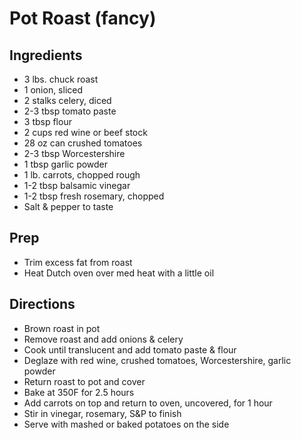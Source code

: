 # Pot Roast (fancy)

## Ingredients

- 3 lbs. chuck roast
- 1 onion, sliced
- 2 stalks celery, diced
- 2-3 tbsp tomato paste
- 3 tbsp flour
- 2 cups red wine or beef stock
- 28 oz can crushed tomatoes
- 2-3 tbsp Worcestershire
- 1 tbsp garlic powder
- 1 lb. carrots, chopped rough
- 1-2 tbsp balsamic vinegar
- 1-2 tbsp fresh rosemary, chopped
- Salt & pepper to taste

## Prep

- Trim excess fat from roast
- Heat Dutch oven over med heat with a little oil

## Directions

- Brown roast in pot
- Remove roast and add onions & celery
- Cook until translucent and add tomato paste & flour
- Deglaze with red wine, crushed tomatoes, Worcestershire, garlic powder
- Return roast to pot and cover
- Bake at 350F for 2.5 hours
- Add carrots on top and return to oven, uncovered, for 1 hour
- Stir in vinegar, rosemary, S&P to finish
- Serve with mashed or baked potatoes on the side
